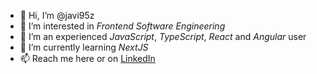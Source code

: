 - 👋 Hi, I’m @javi95z
- 👀 I’m interested in *Frontend Software Engineering*
- 💞️ I’m an experienced *JavaScript*, *TypeScript*, *React* and *Angular* user
- 🌱 I’m currently learning *NextJS* 
- 📫 Reach me here or on [LinkedIn](https://www.linkedin.com/in/javier-monfort/)


<!---
javi95z/javi95z is a ✨ special ✨ repository because its `README.md` (this file) appears on your GitHub profile.
You can click the Preview link to take a look at your changes.
--->
